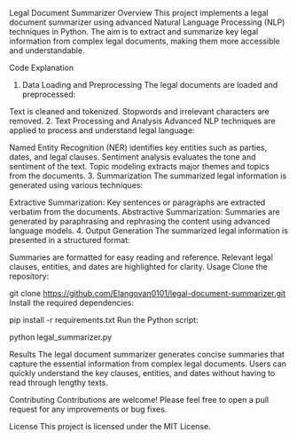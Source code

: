 Legal Document Summarizer
Overview
This project implements a legal document summarizer using advanced Natural Language Processing (NLP) techniques in Python. The aim is to extract and summarize key legal information from complex legal documents, making them more accessible and understandable.

Code Explanation
1. Data Loading and Preprocessing
The legal documents are loaded and preprocessed:

Text is cleaned and tokenized.
Stopwords and irrelevant characters are removed.
2. Text Processing and Analysis
Advanced NLP techniques are applied to process and understand legal language:

Named Entity Recognition (NER) identifies key entities such as parties, dates, and legal clauses.
Sentiment analysis evaluates the tone and sentiment of the text.
Topic modeling extracts major themes and topics from the documents.
3. Summarization
The summarized legal information is generated using various techniques:

Extractive Summarization: Key sentences or paragraphs are extracted verbatim from the documents.
Abstractive Summarization: Summaries are generated by paraphrasing and rephrasing the content using advanced language models.
4. Output Generation
The summarized legal information is presented in a structured format:

Summaries are formatted for easy reading and reference.
Relevant legal clauses, entities, and dates are highlighted for clarity.
Usage
Clone the repository:

git clone https://github.com/Elangovan0101/legal-document-summarizer.git
Install the required dependencies:

pip install -r requirements.txt
Run the Python script:

python legal_summarizer.py

Results
The legal document summarizer generates concise summaries that capture the essential information from complex legal documents. Users can quickly understand the key clauses, entities, and dates without having to read through lengthy texts.

Contributing
Contributions are welcome! Please feel free to open a pull request for any improvements or bug fixes.

License
This project is licensed under the MIT License.
